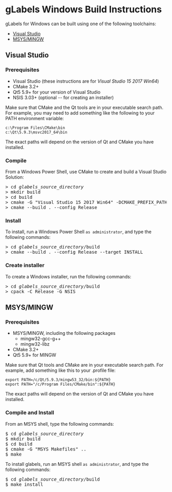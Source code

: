 gLabels Windows Build Instructions
==================================

gLabels for Windows can be built using one of the following toolchains:

- [Visual Studio](#visual-studio)
- [MSYS/MINGW](#msysmingw)


Visual Studio
-------------

### Prerequisites

- Visual Studio (these instructions are for _Visual Studio 15 2017 Win64_)
- CMake 3.2+
- Qt5 5.9+ for your version of Visual Studio
- NSIS 3.03+ (optional -- for creating an installer)

Make sure that CMake and the Qt tools are in your executable search path.  For example, you may need to add something like the following to your PATH environment variable:

```
c:\Program Files\CMake\bin
c:\Qt\5.9.3\msvc2017_64\bin
```

The exact paths will depend on the version of Qt and CMake you have installed.

### Compile

From a Windows Power Shell, use CMake to create and build a Visual Studio Solution:

<pre>
&gt; cd <i>glabels_source_directory</i>
&gt; mkdir build
&gt; cd build
&gt; cmake -G "Visual Studio 15 2017 Win64" -DCMAKE_PREFIX_PATH="c:\qt\5.9.3\msvc2017_64" ..
&gt; cmake --build . --config Release 
</pre>

### Install

To install, run a Windows Power Shell `as administrator`, and type the following commands:

<pre>
&gt; cd <i>glabels_source_directory</i>/build
&gt; cmake --build . --config Release --target INSTALL
</pre>

### Create installer

To create a Windows installer, run the following commands:

<pre>
&gt; cd <i>glabels_source_directory</i>/build
&gt; cpack -C Release -G NSIS
</pre>




MSYS/MINGW
----------

### Prerequisites

- MSYS/MINGW, including the following packages
  + mingw32-gcc-g++
  + mingw32-libz
- CMake 3.2+
- Qt5 5.9+ for MINGW

Make sure that Qt tools and CMake are in your executable search path.  For example, add something like this to your .profile file:

```
export PATH=/c/Qt/5.9.3/mingw53_32/bin:${PATH}
export PATH="/c/Program Files/CMake/bin":${PATH}
```

The exact paths will depend on the version of Qt and CMake you have installed.


### Compile and Install

From an MSYS shell, type the following commands:

<pre>
$ cd <i>glabels_source_directory</i>
$ mkdir build
$ cd build
$ cmake -G "MSYS Makefiles" ..
$ make
</pre>

To install glabels, run an MSYS shell `as administrator`, and type the following commands:

<pre>
$ cd <i>glabels_source_directory</i>/build
$ make install
</pre>


